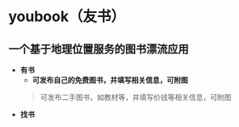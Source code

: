 # youbook（友书）
## 一个基于地理位置服务的图书漂流应用
- **有书**
  - **可发布自己的免费图书，并填写相关信息，可附图**
  > 可发布二手图书，如教材等，并填写价钱等相关信息，可附图
- **找书**
